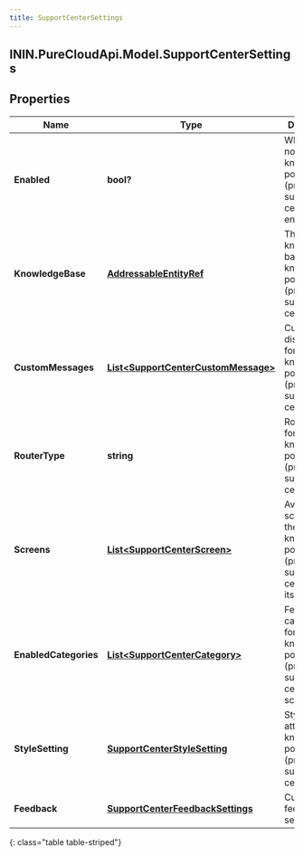 ```yaml
---
title: SupportCenterSettings
---
```

## ININ.PureCloudApi.Model.SupportCenterSettings

## Properties

|Name | Type | Description | Notes|
|------------ | ------------- | ------------- | -------------|
| **Enabled** | **bool?** | Whether or not knowledge portal (previously support center) is enabled | [optional] |
| **KnowledgeBase** | [**AddressableEntityRef**](AddressableEntityRef.html) | The knowledge base for knowledge portal (previously support center) | [optional] |
| **CustomMessages** | [**List&lt;SupportCenterCustomMessage&gt;**](SupportCenterCustomMessage.html) | Customizable display texts for knowledge portal (previously support center) | [optional] |
| **RouterType** | **string** | Router type for knowledge portal (previously support center) | [optional] |
| **Screens** | [**List&lt;SupportCenterScreen&gt;**](SupportCenterScreen.html) | Available screens for the knowledge portal (previously support center) with its modules | [optional] |
| **EnabledCategories** | [**List&lt;SupportCenterCategory&gt;**](SupportCenterCategory.html) | Featured categories for knowledge portal (previously support center) home screen | [optional] |
| **StyleSetting** | [**SupportCenterStyleSetting**](SupportCenterStyleSetting.html) | Style attributes for knowledge portal (previously support center) | [optional] |
| **Feedback** | [**SupportCenterFeedbackSettings**](SupportCenterFeedbackSettings.html) | Customer feedback settings | [optional] |
{: class="table table-striped"}


